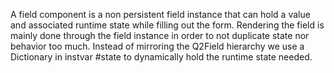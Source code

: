 A field component is a non persistent field instance that can hold a value and associated runtime state while filling out the form.
Rendering the field is mainly done through the field instance in order to not duplicate state nor behavior too much. Instead of mirroring the Q2Field hierarchy we use a Dictionary in instvar #state to dynamically hold the runtime state needed.